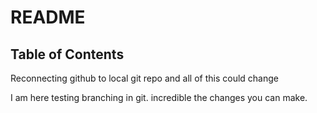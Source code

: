 # README #

## Table of Contents ##

Reconnecting github to local git repo and all of this could change 

I am here testing branching in git.
incredible the changes you can make.

